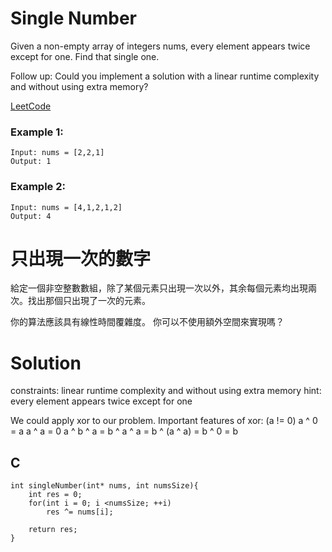 # Single Number
Given a non-empty array of integers nums, every element appears twice except for one. Find that single one.

Follow up: Could you implement a solution with a linear runtime complexity and without using extra memory?

[LeetCode](https://leetcode.com/problems/single-number/)  

### Example 1:
```
Input: nums = [2,2,1]
Output: 1
```
### Example 2:
```
Input: nums = [4,1,2,1,2]
Output: 4
```
# 只出現一次的數字
給定一個非空整數數組，除了某個元素只出現一次以外，其余每個元素均出現兩次。找出那個只出現了一次的元素。  

你的算法應該具有線性時間覆雜度。 你可以不使用額外空間來實現嗎？

# Solution
constraints: linear runtime complexity and without using extra memory
hint: every element appears twice except for one

We could apply xor to our problem. 
Important features of xor: (a != 0)
a ^ 0 = a
a ^ a = 0
a ^ b ^ a = b ^ a ^ a = b ^ (a ^ a) = b ^ 0 = b

## C

```
int singleNumber(int* nums, int numsSize){
    int res = 0;
    for(int i = 0; i <numsSize; ++i)
        res ^= nums[i];

    return res;
}
```


